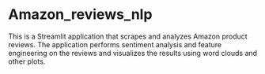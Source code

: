 # Amazon_reviews_nlp

This is a Streamlit application that scrapes and analyzes Amazon product reviews. The application performs sentiment analysis and feature engineering on the reviews and visualizes the results using word clouds and other plots.
